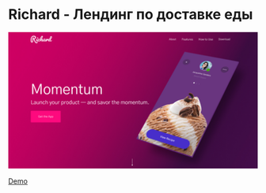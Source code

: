 # Richard - Лендинг по доставке еды

![preview](./assets/img/preview.jpg "Превью лендинга")

[Demo](https://beckyuldashev.github.io/richard/)
